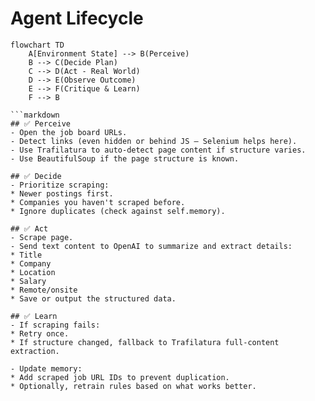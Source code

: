 # Agent Lifecycle

```mermaid
flowchart TD
    A[Environment State] --> B(Perceive)
    B --> C(Decide Plan)
    C --> D(Act - Real World)
    D --> E(Observe Outcome)
    E --> F(Critique & Learn)
    F --> B

```markdown
## ✅ Perceive
- Open the job board URLs.
- Detect links (even hidden or behind JS — Selenium helps here).
- Use Trafilatura to auto-detect page content if structure varies.
- Use BeautifulSoup if the page structure is known.

## ✅ Decide
- Prioritize scraping:
* Newer postings first.
* Companies you haven't scraped before.
* Ignore duplicates (check against self.memory).

## ✅ Act
- Scrape page.
- Send text content to OpenAI to summarize and extract details:
* Title
* Company
* Location
* Salary
* Remote/onsite
* Save or output the structured data.

## ✅ Learn
- If scraping fails:
* Retry once.
* If structure changed, fallback to Trafilatura full-content extraction.

- Update memory:
* Add scraped job URL IDs to prevent duplication.
* Optionally, retrain rules based on what works better.